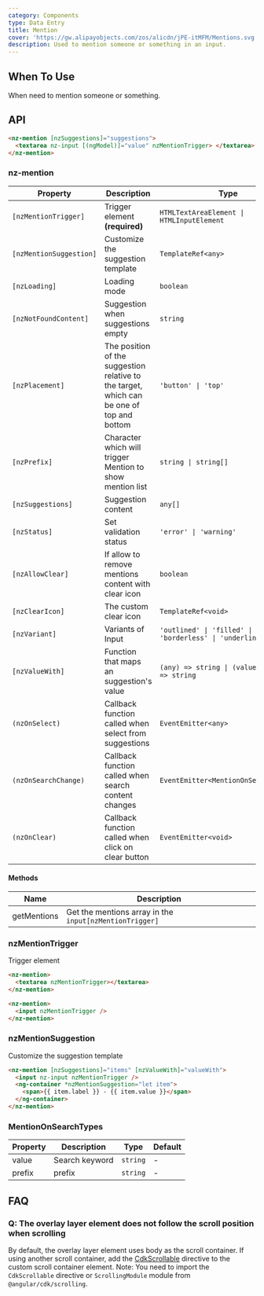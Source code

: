 ```yaml
---
category: Components
type: Data Entry
title: Mention
cover: 'https://gw.alipayobjects.com/zos/alicdn/jPE-itMFM/Mentions.svg'
description: Used to mention someone or something in an input.
---
```


## When To Use

When need to mention someone or something.

## API

```html
<nz-mention [nzSuggestions]="suggestions">
  <textarea nz-input [(ngModel)]="value" nzMentionTrigger> </textarea>
</nz-mention>
```

### nz-mention

| Property                | Description                                                                               | Type                                                     | Default                          | Version |
| ----------------------- | ----------------------------------------------------------------------------------------- | -------------------------------------------------------- | -------------------------------- | ------- |
| `[nzMentionTrigger]`    | Trigger element **(required)**                                                            | `HTMLTextAreaElement \| HTMLInputElement`                | -                                |
| `[nzMentionSuggestion]` | Customize the suggestion template                                                         | `TemplateRef<any>`                                       | -                                |
| `[nzLoading]`           | Loading mode                                                                              | `boolean`                                                | `false`                          |
| `[nzNotFoundContent]`   | Suggestion when suggestions empty                                                         | `string`                                                 | `'无匹配结果，轻敲空格完成输入'` |
| `[nzPlacement]`         | The position of the suggestion relative to the target, which can be one of top and bottom | `'button' \| 'top'`                                      | `'bottom'`                       |
| `[nzPrefix]`            | Character which will trigger Mention to show mention list                                 | `string \| string[]`                                     | `'@'`                            |
| `[nzSuggestions]`       | Suggestion content                                                                        | `any[]`                                                  | `[]`                             |
| `[nzStatus]`            | Set validation status                                                                     | `'error' \| 'warning'`                                   | -                                |
| `[nzAllowClear]`        | If allow to remove mentions content with clear icon                                       | `boolean`                                                | `false`                          | 20.3.0  |
| `[nzClearIcon]`         | The custom clear icon                                                                     | `TemplateRef<void>`                                      | -                                | 20.3.0  |
| `[nzVariant]`           | Variants of Input                                                                         | `'outlined' \| 'filled' \| 'borderless' \| 'underlined'` | `'outlined'`                     | 20.3.0  |
| `[nzValueWith]`         | Function that maps an suggestion's value                                                  | `(any) => string \| (value: string) => string`           |
| `(nzOnSelect)`          | Callback function called when select from suggestions                                     | `EventEmitter<any>`                                      | -                                |
| `(nzOnSearchChange)`    | Callback function called when search content changes                                      | `EventEmitter<MentionOnSearchTypes>`                     | -                                |
| `(nzOnClear)`           | Callback function called when click on clear button                                       | `EventEmitter<void>`                                     | -                                |

#### Methods

| Name        | Description                                             |
| ----------- | ------------------------------------------------------- |
| getMentions | Get the mentions array in the `input[nzMentionTrigger]` |

### nzMentionTrigger

Trigger element

```html
<nz-mention>
  <textarea nzMentionTrigger></textarea>
</nz-mention>
```

```html
<nz-mention>
  <input nzMentionTrigger />
</nz-mention>
```

### nzMentionSuggestion

Customize the suggestion template

```html
<nz-mention [nzSuggestions]="items" [nzValueWith]="valueWith">
  <input nz-input nzMentionTrigger />
  <ng-container *nzMentionSuggestion="let item">
    <span>{{ item.label }} - {{ item.value }}</span>
  </ng-container>
</nz-mention>
```

### MentionOnSearchTypes

| Property | Description    | Type     | Default |
| -------- | -------------- | -------- | ------- |
| value    | Search keyword | `string` | -       |
| prefix   | prefix         | `string` | -       |

## FAQ

### Q: The overlay layer element does not follow the scroll position when scrolling

By default, the overlay layer element uses body as the scroll container. If using another scroll container, add the [CdkScrollable](https://material.angular.dev/cdk/scrolling/api#CdkScrollable) directive to the custom scroll container element.
Note: You need to import the `CdkScrollable` directive or `ScrollingModule` module from `@angular/cdk/scrolling`.
